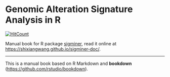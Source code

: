 # Genomic Alteration Signature Analysis in R

[![HitCount](http://hits.dwyl.io/ShixiangWang/sigminer-doc.svg)](http://hits.dwyl.io/ShixiangWang/sigminer-doc)

Manual book for R package [sigminer](https://github.com/ShixiangWang/sigminer),
read it online at <https://shixiangwang.github.io/sigminer-doc/>.

*** 


This is a manual book based on R Markdown and **bookdown** (https://github.com/rstudio/bookdown). 